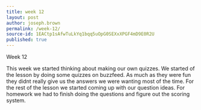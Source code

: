 ```yaml
---
title: week 12
layout: post
author: joseph.brown
permalink: /week-12/
source-id: 1EACtp1sAfwTuLkYq1bqq5uOpG0SEXxXPGF4mD9E0R2U
published: true
---
```

Week 12

This week we started thinking about making our own quizzes. We started of the lesson by doing some quizzes on buzzfeed. As much as they were fun they didnt really give us the answers we were wanting most of the time. For the rest of the lesson we started coming up with our question ideas. For homework we had to finish doing the questions and figure out the scoring system.

